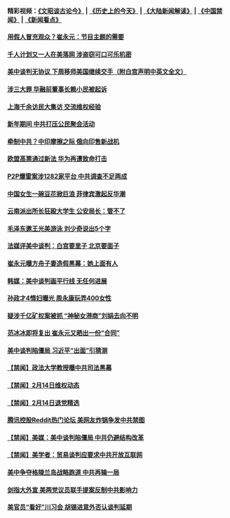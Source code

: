 #### 精彩视频：[《文昭谈古论今》](http://45.76.195.252/wenzhao) | [《历史上的今天》](http://45.76.195.252/today-in-history) | [《大陆新闻解读》](http://45.76.195.252/ntdtv-comedy) | [《中国禁闻》](http://45.76.195.252/ntdtv-news) | [《新闻看点》](http://45.76.195.252/news-insight) 

 #### [用假人冒充观众？崔永元：节目主题的需要](../pages/prog204/a102512697.md?t=02151837) 

#### [千人计划又一人在美落网 涉盗窃可口可乐机密](../pages/prog204/a102512687.md?t=02151837) 

#### [美中谈判无协议 下周移师美国继续交手（附白宫声明中英文全文）](../pages/prog204/a102512637.md?t=02151837) 

#### [涉三大罪 华融前董事长赖小民被起诉](../pages/prog204/a102512630.md?t=02151837) 

#### [上海千余访民大集访 交流维权经验](../pages/prog204/a102512564.md?t=02151837) 

#### [新年期间 中共打压公民聚会活动](../pages/prog204/a102512562.md?t=02151837) 


#### [牵制中共？中印摩擦之际 俄向印售新战机](../pages/prog204/a102512540.md?t=02151837) 

#### [欧盟高票通过新法  华为再遭致命打击](../pages/prog204/a102512527.md?t=02151837) 

#### [P2P爆雷案涉1282家平台 中共调查不足两成](../pages/prog204/a102512491.md?t=02151837) 

#### [中国女生一碗豆花掀巨浪 菲律宾激起反华潮](../pages/prog204/a102512461.md?t=02151837) 

#### [云南派出所长狂殴大学生  公安局长：管不了](../pages/prog204/a102512425.md?t=02151837) 

#### [毛泽东邀王光美游泳 刘少奇说出5个字](../pages/prog204/a102512446.md?t=02151837) 

#### [法媒评美中谈判：白宫要里子 北京要面子](../pages/prog204/a102512413.md?t=02151837) 

#### [崔永元曝方舟子妻造假黑幕：她上面有人](../pages/prog204/a102512365.md?t=02151837) 

#### [韩媒：美中谈判画平行线 无任何进展](../pages/prog204/a102512337.md?t=02151837) 

#### [孙政才4情妇曝光 周永康玩弄400女性](../pages/prog204/a102512318.md?t=02151837) 

#### [疑涉千亿矿权案被抓 “神秘女港商”刘娟去向不明](../pages/prog204/a102512311.md?t=02151837) 

#### [范冰冰即将复出 崔永元又晒出一份“合同”](../pages/prog204/a102512229.md?t=02151837) 


#### [美中谈判陷僵局 习近平“出面”引猜测](../pages/prog204/a102512205.md?t=02151837) 

#### [【禁闻】政法大学教授曝中共司法黑幕](../pages/prog204/a102512232.md?t=02151837) 

#### [【禁闻】2月14日维权动态](../pages/prog204/a102512178.md?t=02151837) 

#### [【禁闻】2月14日退党精选](../pages/prog204/a102512180.md?t=02151837) 

#### [腾讯控股Reddit热门论坛 美网友炸锅争发中共禁图](../pages/prog204/a102512139.md?t=02151837) 

#### [【禁闻】美媒：美中谈判陷僵局 中共仍避结构改革](../pages/prog204/a102512152.md?t=02151837) 

#### [【禁闻】美学者：贸易谈判应要求中共开放互联网](../pages/prog204/a102512094.md?t=02151837) 

#### [美中争夺格陵兰岛战略跑道 中共再输一局](../pages/prog204/a102512056.md?t=02151837) 

#### [剑指大外宣 美两党议员联手提案反制中共影响力](../pages/prog204/a102511991.md?t=02151837) 

#### [美官员“看好”川习会 胡锡进意外否认谈判延期](../pages/prog204/a102511972.md?t=02151837) 

